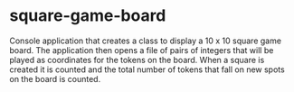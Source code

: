 # square-game-board

Console application that creates a class to display a 10 x 10 square game board. The application then opens a file of pairs of integers that will be played as coordinates for the tokens on the board. When a square is created it is counted and the total number of tokens that fall on new spots on the board is counted.
